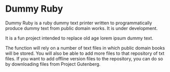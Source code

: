 Dummy Ruby
=========

Dummy Ruby is a ruby dummy text printer written to programmatically produce dummy text from public domain works. It is under development. 

It is a fun project intended to replace old age lorem ipsum dummy text. 

The function will rely on a number of text files in which public domain books will be stored. You will also be able to add more files to that repository of txt files.
If you want to add offline version files to the repository, you can do so by downloading files from Project Gutenberg.